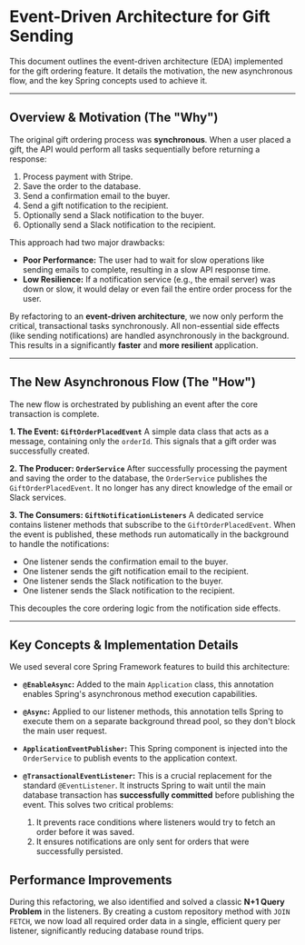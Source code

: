 # Event-Driven Architecture for Gift Sending

This document outlines the event-driven architecture (EDA) implemented for the gift ordering feature. It details the motivation, the new asynchronous flow, and the key Spring concepts used to achieve it.

---

## Overview & Motivation (The "Why")

The original gift ordering process was **synchronous**. When a user placed a gift, the API would perform all tasks sequentially before returning a response:

1.  Process payment with Stripe.
2.  Save the order to the database.
3.  Send a confirmation email to the buyer.
4.  Send a gift notification to the recipient.
5.  Optionally send a Slack notification to the buyer.
6.  Optionally send a Slack notification to the recipient.

This approach had two major drawbacks:
* **Poor Performance:** The user had to wait for slow operations like sending emails to complete, resulting in a slow API response time.
* **Low Resilience:** If a notification service (e.g., the email server) was down or slow, it would delay or even fail the entire order process for the user.

By refactoring to an **event-driven architecture**, we now only perform the critical, transactional tasks synchronously. All non-essential side effects (like sending notifications) are handled asynchronously in the background. This results in a significantly **faster** and **more resilient** application.

---

## The New Asynchronous Flow (The "How")

The new flow is orchestrated by publishing an event after the core transaction is complete.

**1. The Event: `GiftOrderPlacedEvent`**
A simple data class that acts as a message, containing only the `orderId`. This signals that a gift order was successfully created.

**2. The Producer: `OrderService`**
After successfully processing the payment and saving the order to the database, the `OrderService` publishes the `GiftOrderPlacedEvent`. It no longer has any direct knowledge of the email or Slack services.

**3. The Consumers: `GiftNotificationListeners`**
A dedicated service contains listener methods that subscribe to the `GiftOrderPlacedEvent`. When the event is published, these methods run automatically in the background to handle the notifications:
* One listener sends the confirmation email to the buyer.
* One listener sends the gift notification email to the recipient.
* One listener sends the Slack notification to the buyer.
* One listener sends the Slack notification to the recipient.

This decouples the core ordering logic from the notification side effects.

---

## Key Concepts & Implementation Details

We used several core Spring Framework features to build this architecture:

* **`@EnableAsync`:** Added to the main `Application` class, this annotation enables Spring's asynchronous method execution capabilities.

* **`@Async`:** Applied to our listener methods, this annotation tells Spring to execute them on a separate background thread pool, so they don't block the main user request.

* **`ApplicationEventPublisher`:** This Spring component is injected into the `OrderService` to publish events to the application context.

* **`@TransactionalEventListener`:** This is a crucial replacement for the standard `@EventListener`. It instructs Spring to wait until the main database transaction has **successfully committed** before publishing the event. This solves two critical problems:
  1.  It prevents race conditions where listeners would try to fetch an order before it was saved.
  2.  It ensures notifications are only sent for orders that were successfully persisted.

## Performance Improvements

During this refactoring, we also identified and solved a classic **N+1 Query Problem** in the listeners. By creating a custom repository method with `JOIN FETCH`, we now load all required order data in a single, efficient query per listener, significantly reducing database round trips.
